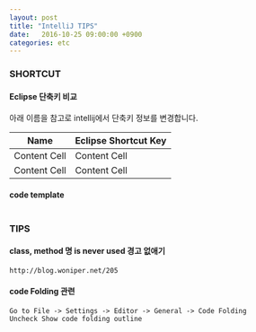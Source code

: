 ```yaml
---
layout: post
title: "IntelliJ TIPS"
date:   2016-10-25 09:00:00 +0900
categories: etc 
---
```


### SHORTCUT

#### Eclipse 단축키 비교
아래 이름을 참고로 intellij에서 단축키 정보를 변경합니다.

Name | Eclipse Shortcut Key 
------------- | -------------
Content Cell  | Content Cell
Content Cell  | Content Cell

#### code template
~~~

~~~

### TIPS

#### class, method 명 is never used 경고 없애기
~~~
http://blog.woniper.net/205
~~~

#### code Folding 관련
~~~
Go to File -> Settings -> Editor -> General -> Code Folding
Uncheck Show code folding outline
~~~

